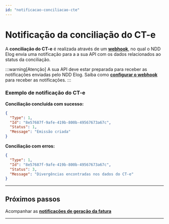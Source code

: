 ```yaml
---
id: "notificacao-conciliacao-cte"
---
```


# Notificação da conciliação do CT-e

A **conciliação do CT-e** é realizada através de um [**webhook**](./notificacoes), no qual o NDD Elog envia uma notificação para a a sua API com os dados relacionados ao status da conciliação.

:::warning[Atenção]
A sua API deve estar preparada para receber as notificações enviadas pelo NDD Elog. Saiba como [**configurar o webhook**](./notificacoes) para receber as notificações.
:::

### Exemplo de notificação do CT-e

**Conciliação concluída com sucesso:**
```json
{
  "Type": 1,
  "Id": "8e57687f-9afe-419b-800b-49567673a67c",
  "Status": 1,
  "Message": "Emissão criada"
}
```

**Conciliação com erros:**
```json
{
  "Type": 1,
  "Id": "8e57687f-9afe-419b-800b-49567673a67c",
  "Status": 3,
  "Message": "Divergências encontradas nos dados do CT-e"
}
```

---
## **Próximos passos**

Acompanhar as [**notificações de geração da fatura**](./fatura)

---